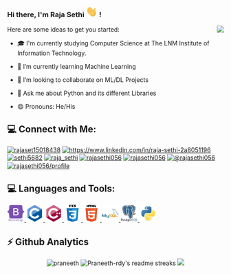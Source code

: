 ### Hi there, I'm Raja Sethi <img height="26px" src="https://raw.githubusercontent.com/SatYu26/SatYu26/master/Assets/Hi.gif">&nbsp;!

<img align="right" height="260px" src="https://camo.githubusercontent.com/e20822b4282c07ffd010cd05f855a6561d3b62358ca9e607e4901288dd748fcb/68747470733a2f2f63646e2e6472696262626c652e636f6d2f75736572732f323133313939332f73637265656e73686f74732f343934383733362f74686f75676874776f726b732d6769665f6472696262626c652e676966">

Here are some ideas to get you started:

- 🎓  I'm currently studying Computer Science at The LNM Institute of Information Technology.
- 🌱 I’m currently learning Machine Learning
- 👯 I’m looking to collaborate on ML/DL Projects
- 💬 Ask me about Python and its different Libraries

- 😄 Pronouns: He/His


<h2><b>💻 Connect with Me:</b></h2>
<p align="left">
<a href="https://twitter.com/rajaset15018438" target="blank"><img align="center" src="https://raw.githubusercontent.com/rahuldkjain/github-profile-readme-generator/master/src/images/icons/Social/twitter.svg" alt="rajaset15018438" height="30" width="40" /></a>
<a href="https://linkedin.com/in/https://www.linkedin.com/in/raja-sethi-2a8051196" target="blank"><img align="center" src="https://raw.githubusercontent.com/rahuldkjain/github-profile-readme-generator/master/src/images/icons/Social/linked-in-alt.svg" alt="https://www.linkedin.com/in/raja-sethi-2a8051196" height="30" width="40" /></a>
<a href="https://instagram.com/sethi5682" target="blank"><img align="center" src="https://raw.githubusercontent.com/rahuldkjain/github-profile-readme-generator/master/src/images/icons/Social/instagram.svg" alt="sethi5682" height="30" width="40" /></a>
<a href="https://www.codechef.com/users/raja_sethi" target="blank"><img align="center" src="https://cdn.jsdelivr.net/npm/simple-icons@3.1.0/icons/codechef.svg" alt="raja_sethi" height="30" width="40" /></a>
<a href="https://www.hackerrank.com/rajasethi056" target="blank"><img align="center" src="https://raw.githubusercontent.com/rahuldkjain/github-profile-readme-generator/master/src/images/icons/Social/hackerrank.svg" alt="rajasethi056" height="30" width="40" /></a>
<a href="https://www.leetcode.com/rajasethi056" target="blank"><img align="center" src="https://raw.githubusercontent.com/rahuldkjain/github-profile-readme-generator/master/src/images/icons/Social/leet-code.svg" alt="rajasethi056" height="30" width="40" /></a>
<a href="https://www.hackerearth.com/@rajasethi056" target="blank"><img align="center" src="https://raw.githubusercontent.com/rahuldkjain/github-profile-readme-generator/master/src/images/icons/Social/hackerearth.svg" alt="@rajasethi056" height="30" width="40" /></a>
<a href="https://auth.geeksforgeeks.org/user/rajasethi056/profile" target="blank"><img align="center" src="https://raw.githubusercontent.com/rahuldkjain/github-profile-readme-generator/master/src/images/icons/Social/geeks-for-geeks.svg" alt="rajasethi056/profile" height="30" width="40" /></a>
</p>



<h2><b>💻 Languages and Tools:</b></h2>
<p align="left"> <a href="https://getbootstrap.com" target="_blank" rel="noreferrer"> <img src="https://raw.githubusercontent.com/devicons/devicon/master/icons/bootstrap/bootstrap-plain-wordmark.svg" alt="bootstrap" width="40" height="40"/> </a> <a href="https://www.cprogramming.com/" target="_blank" rel="noreferrer"> <img src="https://raw.githubusercontent.com/devicons/devicon/master/icons/c/c-original.svg" alt="c" width="40" height="40"/> </a> <a href="https://www.w3schools.com/cpp/" target="_blank" rel="noreferrer"> <img src="https://raw.githubusercontent.com/devicons/devicon/master/icons/cplusplus/cplusplus-original.svg" alt="cplusplus" width="40" height="40"/> </a> <a href="https://www.w3schools.com/css/" target="_blank" rel="noreferrer"> <img src="https://raw.githubusercontent.com/devicons/devicon/master/icons/css3/css3-original-wordmark.svg" alt="css3" width="40" height="40"/> </a> <a href="https://www.w3.org/html/" target="_blank" rel="noreferrer"> <img src="https://raw.githubusercontent.com/devicons/devicon/master/icons/html5/html5-original-wordmark.svg" alt="html5" width="40" height="40"/> </a> <a href="https://www.mysql.com/" target="_blank" rel="noreferrer"> <img src="https://raw.githubusercontent.com/devicons/devicon/master/icons/mysql/mysql-original-wordmark.svg" alt="mysql" width="40" height="40"/> </a> <a href="https://www.postgresql.org" target="_blank" rel="noreferrer"> <img src="https://raw.githubusercontent.com/devicons/devicon/master/icons/postgresql/postgresql-original-wordmark.svg" alt="postgresql" width="40" height="40"/> </a> <a href="https://www.python.org" target="_blank" rel="noreferrer"> <img src="https://raw.githubusercontent.com/devicons/devicon/master/icons/python/python-original.svg" alt="python" width="40" height="40"/> </a> </p>

<h2><b>⚡ Github Analytics</b></h2>
<p align="center">
  
  <img height="210em" src="https://github-readme-stats.vercel.app/api/top-langs/?username=RAJASETHI&theme=tokyonight&hide=css,tcl,html&hide_border=false&border_color=808080&bg_color=242424" alt="praneeth" />
  <img height="210em" src="https://github-readme-streak-stats.herokuapp.com/?user=RAJASETHI&theme=tokyonight_duo&hide_border=false" alt="Praneeth-rdy's readme streaks" />
  
  <img height="210em" src="https://github-readme-stats.vercel.app/api?username=RAJASETHI&&show_icons=true&title_color=ffffff&icon_color=bb2acf&text_color=daf7dc&bg_color=151515">
</p>
